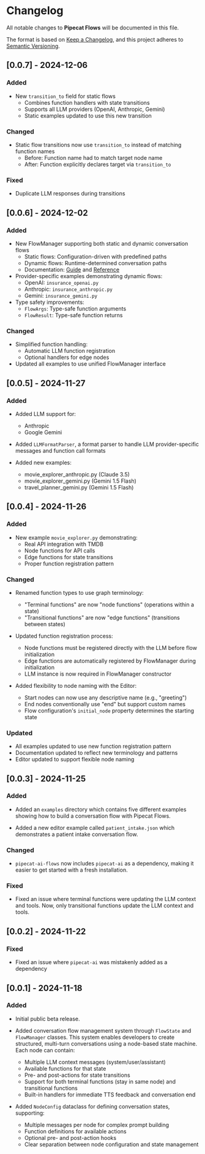 # Changelog

All notable changes to **Pipecat Flows** will be documented in this file.

The format is based on [Keep a Changelog](https://keepachangelog.com/en/1.0.0/),
and this project adheres to [Semantic Versioning](https://semver.org/spec/v2.0.0.html).

## [0.0.7] - 2024-12-06

### Added

- New `transition_to` field for static flows
  - Combines function handlers with state transitions
  - Supports all LLM providers (OpenAI, Anthropic, Gemini)
  - Static examples updated to use this new transition

### Changed

- Static flow transitions now use `transition_to` instead of matching function names
  - Before: Function name had to match target node name
  - After: Function explicitly declares target via `transition_to`

### Fixed

- Duplicate LLM responses during transitions

## [0.0.6] - 2024-12-02

### Added

- New FlowManager supporting both static and dynamic conversation flows
  - Static flows: Configuration-driven with predefined paths
  - Dynamic flows: Runtime-determined conversation paths
  - Documentation: [Guide](https://docs.pipecat.ai/guides/pipecat-flow) and [Reference](https://docs.pipecat.ai/api-reference/utilities/flows/pipecat-flows)
- Provider-specific examples demonstrating dynamic flows:
  - OpenAI: `insurance_openai.py`
  - Anthropic: `insurance_anthropic.py`
  - Gemini: `insurance_gemini.py`
- Type safety improvements:
  - `FlowArgs`: Type-safe function arguments
  - `FlowResult`: Type-safe function returns

### Changed

- Simplified function handling:
  - Automatic LLM function registration
  - Optional handlers for edge nodes
- Updated all examples to use unified FlowManager interface

## [0.0.5] - 2024-11-27

### Added

- Added LLM support for:

  - Anthropic
  - Google Gemini

- Added `LLMFormatParser`, a format parser to handle LLM provider-specific
  messages and function call formats

- Added new examples:

  - movie_explorer_anthropic.py (Claude 3.5)
  - movie_explorer_gemini.py (Gemini 1.5 Flash)
  - travel_planner_gemini.py (Gemini 1.5 Flash)

## [0.0.4] - 2024-11-26

### Added

- New example `movie_explorer.py` demonstrating:
  - Real API integration with TMDB
  - Node functions for API calls
  - Edge functions for state transitions
  - Proper function registration pattern

### Changed

- Renamed function types to use graph terminology:

  - "Terminal functions" are now "node functions" (operations within a state)
  - "Transitional functions" are now "edge functions" (transitions between states)

- Updated function registration process:

  - Node functions must be registered directly with the LLM before flow initialization
  - Edge functions are automatically registered by FlowManager during initialization
  - LLM instance is now required in FlowManager constructor

- Added flexibility to node naming with the Editor:
  - Start nodes can now use any descriptive name (e.g., "greeting")
  - End nodes conventionally use "end" but support custom names
  - Flow configuration's `initial_node` property determines the starting state

### Updated

- All examples updated to use new function registration pattern
- Documentation updated to reflect new terminology and patterns
- Editor updated to support flexible node naming

## [0.0.3] - 2024-11-25

### Added

- Added an `examples` directory which contains five different examples
  showing how to build a conversation flow with Pipecat Flows.

- Added a new editor example called `patient_intake.json` which demonstrates
  a patient intake conversation flow.

### Changed

- `pipecat-ai-flows` now includes `pipecat-ai` as a dependency, making it
  easier to get started with a fresh installation.

### Fixed

- Fixed an issue where terminal functions were updating the LLM context and
  tools. Now, only transitional functions update the LLM context and tools.

## [0.0.2] - 2024-11-22

### Fixed

- Fixed an issue where `pipecat-ai` was mistakenly added as a dependency

## [0.0.1] - 2024-11-18

### Added

- Initial public beta release.

- Added conversation flow management system through `FlowState` and `FlowManager` classes.
  This system enables developers to create structured, multi-turn conversations using
  a node-based state machine. Each node can contain:
  - Multiple LLM context messages (system/user/assistant)
  - Available functions for that state
  - Pre- and post-actions for state transitions
  - Support for both terminal functions (stay in same node) and transitional functions
  - Built-in handlers for immediate TTS feedback and conversation end
- Added `NodeConfig` dataclass for defining conversation states, supporting:
  - Multiple messages per node for complex prompt building
  - Function definitions for available actions
  - Optional pre- and post-action hooks
  - Clear separation between node configuration and state management
